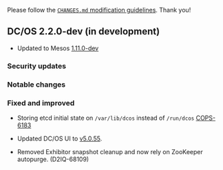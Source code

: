 Please follow the [`CHANGES.md` modification guidelines](https://github.com/dcos/dcos/wiki/CHANGES.md-guidelines). Thank you!

## DC/OS 2.2.0-dev (in development)

* Updated to Mesos [1.11.0-dev](https://github.com/apache/mesos/blob/3d68993c8743231b6067738050786e750edda9b1/CHANGELOG)


### Security updates


### Notable changes


### Fixed and improved

* Storing etcd initial state on `/var/lib/dcos` instead of `/run/dcos` [COPS-6183](https://jira.d2iq.com/browse/COPS-6183)
* Updated DC/OS UI to [v5.0.55](https://github.com/dcos/dcos-ui/releases/tag/v5.0.55).

* Removed Exhibitor snapshot cleanup and now rely on ZooKeeper autopurge. (D2IQ-68109)
